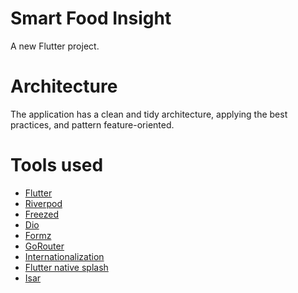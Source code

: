 # Smart Food Insight

A new Flutter project.

# Architecture
The application has a clean and tidy architecture, applying the best practices, and pattern feature-oriented.

# Tools used
* [Flutter](https://flutter.dev/)
* [Riverpod](https://pub.dev/packages/riverpod)
* [Freezed](https://pub.dev/packages/freezed)
* [Dio](https://pub.dev/packages/dio)
* [Formz](https://pub.dev/packages/formz)
* [GoRouter](https://pub.dev/packages/go_router)
* [Internationalization](https://docs.flutter.dev/ui/accessibility-and-localization/internationalization)
* [Flutter native splash](https://pub.dev/packages/flutter_native_splash)
* [Isar](https://pub.dev/packages/isar)
